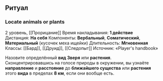 ## Ритуал
### Locate animals or plants

2 уровень, [[Прорицание]]
Время накладывания: **1 действие**
Дистанция: **На себя**
Компоненты: **Вербальный**, **Соматический**, **Материальный** (кусочек меха ищейки)
Длительность: **Мгновенная**
Классы: [[Бард]], [[Друид]], [[Следопыт]]
Источник: «Player's handbook»

Назовите определённый **вид Зверя** или **растения**. Сконцентрировавшись на голосе природы в окружении, вы узнаёте **направление** и **расстояние** до **ближайшего существа** или **растения** этого **вида** в пределах **8 км**, если они вообще есть.
